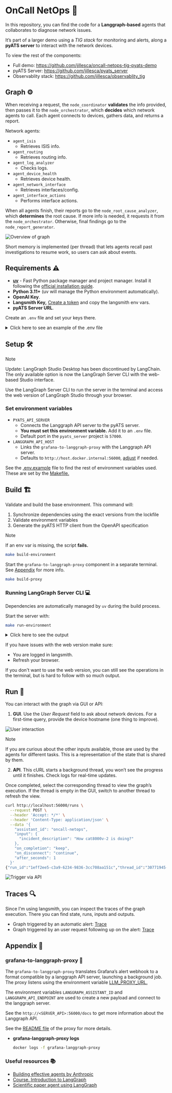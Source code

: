 # OnCall NetOps 🚀

In this repository, you can find the code for a **Langgraph-based** agents that collaborates to diagnose network issues.

It’s part of a larger demo using a _TIG stack_ for monitoring and alerts, along a **pyATS server** to interact with the network devices.

To view the rest of the components:

- Full demo: <https://github.com/jillesca/oncall-netops-tig-pyats-demo>
- pyATS Server: <https://github.com/jillesca/pyats_server>
- Observablity stack: <https://github.com/jillesca/observablity_tig>

## Graph ⚙️

When receiving a request, the `node_coordinator` **validates** the info provided,
then passes it to the `node_orchestrator`, which **decides** which network agents to call. Each agent connects to devices, gathers data, and returns a report.

Network agents:

- `agent_isis`
  - Retrieves ISIS info.
- `agent_routing`
  - Retrieves routing info.
- `agent_log_analyzer`
  - Checks logs.
- `agent_device_health`
  - Retrieves device health.
- `agent_network_interface`
  - Retrieves interfaces/config.
- `agent_interface_actions`
  - Performs interface actions.

When all agents finish, their reports go to the `node_root_cause_analyzer`, which **determines** the root cause. If more info is needed, it requests it from the `node_orchestrator`. Otherwise, final findings go to the `node_report_generator`.

![Overview of graph](img/graph.png)

Short memory is implemented (per thread) that lets agents recall past investigations to resume work, so users can ask about events.

## Requirements ⚠️

- **[uv](https://docs.astral.sh/uv/getting-started/installation/)** - Fast Python package manager and project manager. Install it following the [official installation guide](https://docs.astral.sh/uv/getting-started/installation/).
- **Python 3.11+** (uv will manage the Python environment automatically).
- **OpenAI Key**.
- **Langsmith Key,** [Create a token](https://docs.smith.langchain.com/administration/how_to_guides/organization_management/create_account_api_key) and copy the langsmith env vars.
- **pyATS Server URL**.

Create an `.env` file and set your keys there.

<details>
<summary> Click here to see an example of the .env file </summary>

```bash
LANGSMITH_TRACING=true
LANGSMITH_ENDPOINT="https://api.smith.langchain.com"
LANGSMITH_API_KEY=<langsmith_token>
LANGSMITH_PROJECT="oncall-netops"
OPENAI_API_KEY=<openai_token>
```

</details>

## Setup 🛠️

> [!NOTE]
> Update: LangGraph Studio Desktop has been discontinued by LangChain. The only available option is now the LangGraph Server CLI with the web-based Studio interface.

Use the LangGraph Server CLI to run the server in the terminal and access the web version of LangGraph Studio through your browser.

### Set environment variables

- `PYATS_API_SERVER`
  - Connects the Langgraph API server to the pyATS server.
  - **You must set this environment variable.** Add it to an `.env` file.
  - Default port in the `pyats_server` project is `57000`.
- `LANGGRAPH_API_HOST`
  - Links the `grafana-to-langgraph-proxy` with the Langgraph API server.
  - Defaults to `http://host.docker.internal:56000`, [adjust](.env.example#L4) if needed.

See the [.env.example](.env.example) file to find the rest of environment variables used. These are set by the [Makefile.](Makefile)

## Build 🏗️

Validate and build the base environment. This command will:

1. Synchronize dependencies using the exact versions from the lockfile
2. Validate environment variables
3. Generate the pyATS HTTP client from the OpenAPI specification

> [!NOTE]
> If an env var is missing, the script **fails.**

```bash
make build-environment
```

Start the `grafana-to-langgraph-proxy` component in a separate terminal. See [Appendix](#appendix) for more info.

```bash
make build-proxy
```

### Running LangGraph Server CLI 💻

Dependencies are automatically managed by `uv` during the build process.

Start the server with:

```bash
make run-environment
```

<details>
<summary> Click here to see the output </summary>

```bash
❯ make run-environment
langgraph up --port 56000 --watch --recreate
Starting LangGraph API server...
For local dev, requires env var LANGSMITH_API_KEY with access to LangGraph Cloud closed beta.
For production use, requires a license key in env var LANGGRAPH_CLOUD_LICENSE_KEY.
- Pulling...Error response from daemon: get langgraph-data: no such volume
Ready!
- API: http://localhost:56000
- Docs: http://localhost:56000/docs
- LangGraph Studio: https://smith.langchain.com/studio/?baseUrl=http://127.0.0.1:56000
```

</details>

If you have issues with the web version make sure:

- You are logged in langsmith.
- Refresh your browser.

If you don't want to use the web version, you can still see the operations in the terminal, but is hard to follow with so much output.

## Run 🚀

You can interact with the graph via GUI or API:

1. **GUI**. Use the _User Request_ field to ask about network devices. For a first-time query, provide the device hostname (one thing to improve).

![User interaction](img/user_request.png)

> [!NOTE]
> If you are curious about the other inputs available, those are used by the agents for different tasks. This is a representation of the state that is shared by them.

2. **API**. This cURL starts a background thread, you won’t see the progress until it finishes. Check logs for real-time updates.

Once completed, select the corresponding thread to view the graph’s execution. If the thread is empty in the GUI, switch to another thread to refresh the view.

```bash
curl http://localhost:56000/runs \
  --request POST \
  --header 'Accept: */*' \
  --header 'Content-Type: application/json' \
  --data '{
    "assistant_id": "oncall-netops",
    "input": {
      "incident_description": "How cat8000v-2 is doing?"
    },
    "on_completion": "keep",
    "on_disconnect": "continue",
    "after_seconds": 1
  }'
{"run_id":"1eff2ee5-c3a9-6234-9836-3cc708aa151c","thread_id":"30771945-13eb-4530-88e8-678755547f0e","assistant_id":"dd5719bd-2607-51d4-b079-9621fe24d378","created_at":"2025-02-24T20:31:44.535531+00:00","updated_at":"2025-02-24T20:31:43.535531+00:00","metadata":{"assistant_id": "dd5719bd-2607-51d4-b079-9621fe24d378"},"status":"pending","kwargs":{"input": {"incident_description": "How cat8000v-2 is doing?"}, "config": {"metadata": {"graph_id": "oncall-netops", "created_by": "system", "assistant_id": "dd5719bd-2607-51d4-b079-9621fe24d378"}, "configurable": {"run_id": "1eff2ee5-c3a9-6234-9836-3cc708aa151c", "user_id": "", "graph_id": "oncall-netops", "thread_id": "30771945-13eb-4530-88e8-678755547f0e", "assistant_id": "dd5719bd-2607-51d4-b079-9621fe24d378", "langgraph_auth_user": null, "langgraph_auth_user_id": "", "langgraph_auth_permissions": []}}, "command": null, "webhook": null, "subgraphs": false, "temporary": false, "stream_mode": ["values"], "feedback_keys": null, "interrupt_after": null, "interrupt_before": null},"multitask_strategy":"reject"}%
```

![Trigger via API](img/api_trigger.png)

## Traces 🔍

Since I'm using langsmith, you can inspect the traces of the graph execution. There you can find state, runs, inputs and outputs.

- Graph triggered by an automatic alert: [Trace](https://smith.langchain.com/public/42aac689-24a7-4a85-95b4-666c240d2c5b/r)
- Graph triggered by an user request following up on the alert: [Trace](https://smith.langchain.com/public/e034429e-6b20-4da0-bd74-25034fbdc243/r)

## Appendix 🧩

### grafana-to-langgraph-proxy 🔗

The `grafana-to-langgraph-proxy` translates Grafana’s alert webhook to a format compatible by a langgraph API server, launching a background job. The proxy listens using the environment variable [LLM_PROXY_URL.](.env.example#L27)

The environment variables `LANGGRAPH_ASSISTANT_ID` and `LANGGRAPH_API_ENDPOINT` are used to create a new payload and connect to the langgraph server.

See the `http://<SERVER_API>:56000/docs` to get more information about the Langgraph API.

See the [README file](grafana-to-langgraph-proxy/README.md) of the proxy for more details.

- **grafana-langgraph-proxy logs**

  ```bash
  docker logs -f grafana-langgraph-proxy
  ```

### Useful resources 📚

- [Building effective agents by Anthropic](https://www.anthropic.com/research/building-effective-agents)
- [Course. Introduction to LangGraph](https://academy.langchain.com/courses/intro-to-langgraph)
- [Scientific paper agent using LangGraph](https://github.com/NirDiamant/GenAI_Agents/blob/main/all_agents_tutorials/scientific_paper_agent_langgraph.ipynb)
